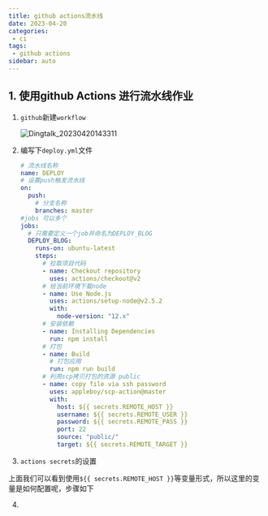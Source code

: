 ```yaml
---
title: github actions流水线
date: 2023-04-20
categories:
 - ci
tags:
 - github actions
sidebar: auto
---
```


## 1. 使用github Actions 进行流水线作业

1. `github`新建`workflow`

   ![Dingtalk_20230420143311](/my-blog/ci/actions/Dingtalk_20230420143311.jpg)

2. 编写下`deploy.yml`文件

   ```yaml
   # 流水线名称
   name: DEPLOY
   # 设置push触发流水线
   on:
     push:
       # 分支名称
       branches: master
   #jobs 可以多个
   jobs:
     # 只需要定义一个job并命名为DEPLOY_BLOG
     DEPLOY_BLOG:
       runs-on: ubuntu-latest
       steps:
         # 拉取项目代码
         - name: Checkout repository
           uses: actions/checkout@v2
         # 给当前环境下载node
         - name: Use Node.js
           uses: actions/setup-node@v2.5.2
           with:
             node-version: "12.x"
         # 安装依赖
         - name: Installing Dependencies
           run: npm install
         # 打包
         - name: Build
           # 打包应用
           run: npm run build
         # 利用scp拷贝打包的资源 public
         - name: copy file via ssh password
           uses: appleboy/scp-action@master
           with:
             host: ${{ secrets.REMOTE_HOST }}
             username: ${{ secrets.REMOTE_USER }}
             password: ${{ secrets.REMOTE_PASS }}
             port: 22
             source: "public/"
             target: ${{ secrets.REMOTE_TARGET }}  
   
   ```

3.  `actions secrets`的设置

   上面我们可以看到使用`${{ secrets.REMOTE_HOST }}`等变量形式，所以这里的变量是如何配置呢，步骤如下

   

4. 
